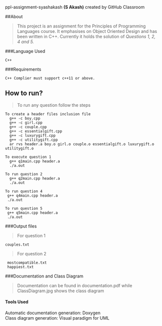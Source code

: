 ppl-assignment-syashakash **(S Akash)**  created by GitHub Classroom

##About

>This project is an assignment for the Principles of Programming Languages course. It emphasises on Object Oriented Design and has been written in C++. Currently it holds the solution of *Questions 1, 2, 4 and 5.*

###Language Used
```
C++
```
###Requirements
```
C++ Complier must support c++11 or above.

```
## How to run?
>To run any question follow the steps
```
To create a header files inclusion file
  g++ -c boy.cpp
  g++ -c girl.cpp
  g++ -c couple.cpp
  g++ -c essentialgift.cpp
  g++ -c luxurygift.cpp
  g++ -c utilitygift.cpp
  ar rvs header.a boy.o girl.o couple.o essentialgift.o luxurygift.o utilitygift.o
```
```
To execute question 1
  g++ q1main.cpp header.a
  ./a.out
```
```
To run question 2
  g++ q2main.cpp header.a
  ./a.out
 ```
 ```
To run question 4
  g++ q4main.cpp header.a
  ./a.out
 ```
 ```
To run question 5
  g++ q5main.cpp header.a
  ./a.out
 ```
 ###Output files
 >For question 1 
  ```
  couples.txt
  ```
 >For question 2
 ```
  mostcompatible.txt
  happiest.txt
```

###Documentation and Class Diagram
 >Documentation can be found in documentation.pdf while ClassDiagram.jpg shows the class diagram
 
#### Tools Used
Automatic documentation generation: Doxygen  
Class diagram generation: Visual paradigm for UML
